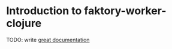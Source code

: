 # Introduction to faktory-worker-clojure

TODO: write [great documentation](http://jacobian.org/writing/what-to-write/)
